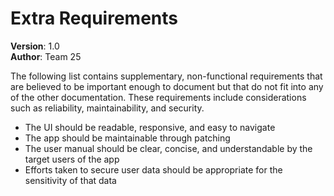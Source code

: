 # Extra Requirements

**Version**: 1.0<br>
**Author**: Team 25

The following list contains supplementary, non-functional requirements that are believed to be important enough to document but that do not fit into any of the other documentation. These requirements include considerations such as reliability, maintainability, and security.

* The UI should be readable, responsive, and easy to navigate
* The app should be maintainable through patching
* The user manual should be clear, concise, and understandable by the target users of the app
* Efforts taken to secure user data should be appropriate for the sensitivity of that data
